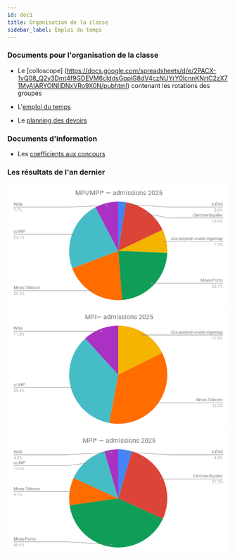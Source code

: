 ```yaml
---
id: doc1
title: Organisation de la classe
sidebar_label: Emploi du temps
---
```




### Documents pour l'organisation de la classe 

- Le [colloscope] (https://docs.google.com/spreadsheets/d/e/2PACX-1vQ08_Q2y3Dmt4f9GDEVM6cIddsGppiG8dV4czNUYrY0lcnnKNrtC2zX71MyAIARYOlNIlDNxVRo9X0N/pubhtml) contenant les rotations des groupes

- L'[emploi du temps](https://docs.google.com/spreadsheets/d/e/2PACX-1vQAp3bTbg6VMcCQD9Os8qwY-WkXKnlGxkBemkSskYPk5iTcbQeI9AtkXo7hiO9PToUQYj_UxrPFuMxr/pubhtml)

- Le [planning des devoirs](https://docs.google.com/spreadsheets/d/e/2PACX-1vTMrbxLIzOu1LhuTcxv0ihIYWxe8rQ49YEMmLuYSDP1HCLM0Ub9UmiUKcqxw3dCRjzLn7GLjPuQubiF/pubhtml)


### Documents d'information 

- Les [coefficients aux concours](https://docs.google.com/spreadsheets/d/e/2PACX-1vRJw73Hi81u6bFUAYMBH5CtydcVtcj6mt2Ah30TuyQEGA6kCZEwDsogIzeAFjVgfY1EJCg9d-XJsb2g/pubhtml)

### Les résultats de l'an dernier

![2025_admissions_MPI_MPIe](./2025_admissions_MPI_MPIe.png)
![2025_admissions_MPI](./2025_admissions_MPI.png)
![2025_admissions_MPIe](./2025_admissions_MPIe.png)
